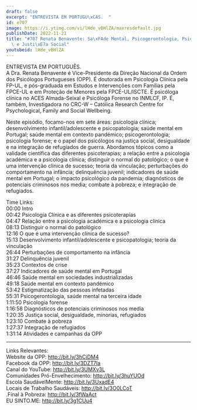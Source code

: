 ```yaml
---
draft: false
excerpt: "ENTREVISTA EM PORTUGU\xCAS.  "
id: e707
image: https://i.ytimg.com/vi/lHde_vBHlZA/maxresdefault.jpg
publishDate: 2022-11-21
title: "#707 Renata Benavente: Sa\xFAde Mental, Psicogerontologia, Psicologia Forense\
  \ e Justi\xE7a Social"
youtubeid: lHde_vBHlZA
---
```

ENTREVISTA EM PORTUGUÊS.  
A Dra. Renata Benavente é Vice-Presidente da Direção Nacional da Ordem dos Psicólogos Portugueses (OPP). É doutorada em Psicologia Clínica pela FP-UL, e pós-graduada em Estudos e Intervenções com Famílias pela FPCE-UL e em Proteção de Menores pela FPCE-UL/ISCTE. É psicóloga clínica no ACES Almada-Seixal e Psicóloga Forense no INMLCF, IP. É, também, Investigadora no CRC-W – Católica Research Centre for Psychological, Family and Social Wellbeing.

Neste episódio, focamo-nos em sete áreas: psicologia clínica; desenvolvimento infantil/adolescente e psicopatologia; saúde mental em Portugal; saúde mental em contexto pandémico; psicogerontologia; psicologia forense; e o papel dos psicólogos na justiça social, desigualdade e na integração de refugiados de guerra. Abordamos tópicos como a validade científica das diferentes psicoterapias; a relação entre a psicologia académica e a psicologia clínica; distinguir o normal do patológico; o que é uma intervenção clínica de sucesso; teoria da vinculação; perturbações do comportamento na infância; delinquência juvenil; indicadores de saúde mental em Portugal; o impacto psicológico da pandemia; diagnósticos de potenciais criminosos nos media; combate à pobreza; e integração de refugiados.

Time Links:  
00:00 Intro  
00:42  Psicologia Clínica e as diferentes psicoterapias  
04:47  Relação entre a psicologia académica e a psicologia clínica  
08:13  Distinguir o normal do patológico  
12:16  O que é uma intervenção clínica de sucesso?  
15:13  Desenvolvimento infantil/adolescente e psicopatologia; teoria da vinculação  
26:44  Perturbações de comportamento na infância  
31:27  Delinquência juvenil  
35:23  Contextos de crise  
37:27  Indicadores de saúde mental em Portugal  
46:46  Saúde mental em sociedades industrializadas  
49:18  Saúde mental em contexto pandémico  
53:42  Estigmatização das pessoas infetadas  
55:31  Psicogerontologia, saúde mental na terceira idade  
1:11:50  Psicologia forense  
1:16:58  Diagnósticos de potenciais criminosos nos media  
1:20:35  Justiça social, desigualdade, minorias, refugiados  
1:23:10  Combate à pobreza  
1:27:37  Integração de refugiados  
1:31:14  Atividades e campanhas da OPP

---

Links Relevantes:  
Website da OPP: http://bit.ly/3hCiDM4  
Facebook da OPP: http://bit.ly/3DZT7Ia  
Canal do YouTube: http://bit.ly/3UMXv3L  
Comunidades Pró-Envelhecimento: http://bit.ly/3huYUOd  
Escola SaudávelMente: http://bit.ly/3UxadE4  
Locais de Trabalho Saudáveis: http://bit.ly/3O0LCoT  
.Final à Pobreza: http://bit.ly/3fWaAct  
EU SINTO.ME: http://bit.ly/3g1CUu4
